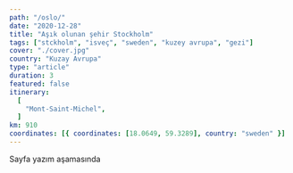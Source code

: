 ```yaml
---
path: "/oslo/"
date: "2020-12-28"
title: "Aşık olunan şehir Stockholm"
tags: ["stckholm", "isveç", "sweden", "kuzey avrupa", "gezi"]
cover: "./cover.jpg"
country: "Kuzay Avrupa"
type: "article"
duration: 3
featured: false
itinerary:
  [
    "Mont-Saint-Michel",
  ]
km: 910
coordinates: [{ coordinates: [18.0649, 59.3289], country: "sweden" }]
---
```


Sayfa yazım aşamasında

<!-- <rehype-image src="saintmichel1.jpg"></rehype-image> -->
